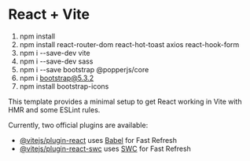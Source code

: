# React + Vite
1. npm install 
2. npm install react-router-dom react-hot-toast axios react-hook-form
3. npm i --save-dev vite
4. npm i --save-dev sass
5. npm i --save bootstrap @popperjs/core
6. npm i bootstrap@5.3.2
7. npm install bootstrap-icons

This template provides a minimal setup to get React working in Vite with HMR and some ESLint rules.

Currently, two official plugins are available:

- [@vitejs/plugin-react](https://github.com/vitejs/vite-plugin-react/blob/main/packages/plugin-react/README.md) uses [Babel](https://babeljs.io/) for Fast Refresh
- [@vitejs/plugin-react-swc](https://github.com/vitejs/vite-plugin-react-swc) uses [SWC](https://swc.rs/) for Fast Refresh
